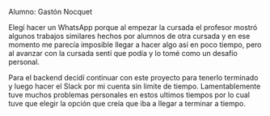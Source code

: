 Alumno: Gastón Nocquet 

Elegí hacer un WhatsApp porque al empezar la cursada el profesor mostró algunos trabajos similares hechos por alumnos de otra cursada y en ese momento me parecía imposible llegar a hacer algo así en poco tiempo, pero al avanzar con la cursada sentí que podía y lo tomé como un desafío personal. 

Para el backend decidí continuar con este proyecto para tenerlo terminado y luego hacer el Slack por mi cuenta sin limite de tiempo. Lamentablemente tuve muchos problemas personales en estos ultimos tiempos por lo cual tuve que elegir la opción que creía que iba a llegar a terminar a tiempo.